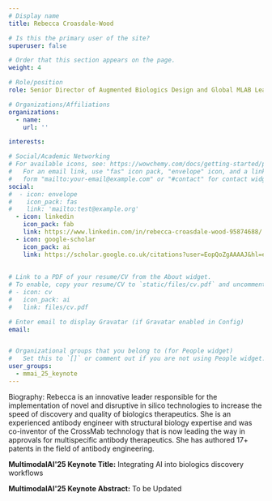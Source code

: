 ```yaml
---
# Display name
title: Rebecca Croasdale-Wood

# Is this the primary user of the site?
superuser: false

# Order that this section appears on the page.
weight: 4

# Role/position
role: Senior Director of Augmented Biologics Design and Global MLAB Lead at AstraZeneca

# Organizations/Affiliations
organizations:
  - name:
    url: ''

interests:

# Social/Academic Networking
# For available icons, see: https://wowchemy.com/docs/getting-started/page-builder/#icons
#   For an email link, use "fas" icon pack, "envelope" icon, and a link in the
#   form "mailto:your-email@example.com" or "#contact" for contact widget.
social:
#  - icon: envelope
#    icon_pack: fas
#    link: 'mailto:test@example.org'
  - icon: linkedin
    icon_pack: fab
    link: https://www.linkedin.com/in/rebecca-croasdale-wood-95874688/
  - icon: google-scholar
    icon_pack: ai
    link: https://scholar.google.co.uk/citations?user=EopQoZgAAAAJ&hl=en
    
 
# Link to a PDF of your resume/CV from the About widget.
# To enable, copy your resume/CV to `static/files/cv.pdf` and uncomment the lines below.
# - icon: cv
#   icon_pack: ai
#   link: files/cv.pdf

# Enter email to display Gravatar (if Gravatar enabled in Config)
email: 


# Organizational groups that you belong to (for People widget)
#   Set this to `[]` or comment out if you are not using People widget.
user_groups:
  - mmai_25_keynote
---
```

 Biography: Rebecca is an innovative leader responsible for the implementation of novel and disruptive in silico technologies to increase the speed of discovery and quality of biologics therapeutics. She is an experienced antibody engineer with structural biology expertise and was co-inventor of the CrossMab technology that is now leading the way in approvals for multispecific antibody therapeutics. She has authored 17+ patents in the field of antibody engineering.

**MultimodalAI'25 Keynote Title:** Integrating AI into biologics discovery workflows

**MultimodalAI'25 Keynote Abstract:** To be Updated
